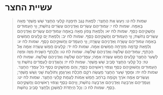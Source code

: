 # עשיית החצר

> שמות לח ט: וַיַּעַשׂ אֶת הֶחָצֵר:  לִפְאַת נֶגֶב תֵּימָנָה קַלְעֵי הֶחָצֵר שֵׁשׁ מָשְׁזָר מֵאָה בָּאַמָּה.
> שמות לח י: עַמּוּדֵיהֶם עֶשְׂרִים וְאַדְנֵיהֶם עֶשְׂרִים נְחֹשֶׁת; וָוֵי הָעַמּוּדִים וַחֲשֻׁקֵיהֶם כָּסֶף.
> שמות לח יא: וְלִפְאַת צָפוֹן מֵאָה בָאַמָּה עַמּוּדֵיהֶם עֶשְׂרִים וְאַדְנֵיהֶם עֶשְׂרִים נְחֹשֶׁת; וָוֵי הָעַמּוּדִים וַחֲשֻׁקֵיהֶם כָּסֶף.
> שמות לח יב: וְלִפְאַת יָם קְלָעִים חֲמִשִּׁים בָּאַמָּה עַמּוּדֵיהֶם עֲשָׂרָה וְאַדְנֵיהֶם עֲשָׂרָה; וָוֵי הָעַמֻּדִים וַחֲשׁוּקֵיהֶם כָּסֶף.
> שמות לח יג: וְלִפְאַת קֵדְמָה מִזְרָחָה חֲמִשִּׁים אַמָּה.
> שמות לח יד: קְלָעִים חֲמֵשׁ עֶשְׂרֵה אַמָּה אֶל הַכָּתֵף; עַמּוּדֵיהֶם שְׁלֹשָׁה וְאַדְנֵיהֶם שְׁלֹשָׁה.
> שמות לח טו: וְלַכָּתֵף הַשֵּׁנִית מִזֶּה וּמִזֶּה לְשַׁעַר הֶחָצֵר קְלָעִים חֲמֵשׁ עֶשְׂרֵה אַמָּה; עַמֻּדֵיהֶם שְׁלֹשָׁה וְאַדְנֵיהֶם שְׁלֹשָׁה.
> שמות לח טז: כָּל קַלְעֵי הֶחָצֵר סָבִיב שֵׁשׁ מָשְׁזָר.
> שמות לח יז: וְהָאֲדָנִים לָעַמֻּדִים נְחֹשֶׁת וָוֵי הָעַמּוּדִים וַחֲשׁוּקֵיהֶם כֶּסֶף וְצִפּוּי רָאשֵׁיהֶם כָּסֶף; וְהֵם מְחֻשָּׁקִים כֶּסֶף כֹּל עַמֻּדֵי הֶחָצֵר.
> שמות לח יח: וּמָסַךְ שַׁעַר הֶחָצֵר מַעֲשֵׂה רֹקֵם תְּכֵלֶת וְאַרְגָּמָן וְתוֹלַעַת שָׁנִי וְשֵׁשׁ מָשְׁזָר; וְעֶשְׂרִים אַמָּה אֹרֶךְ וְקוֹמָה בְרֹחַב חָמֵשׁ אַמּוֹת לְעֻמַּת קַלְעֵי הֶחָצֵר.
> שמות לח יט: וְעַמֻּדֵיהֶם אַרְבָּעָה וְאַדְנֵיהֶם אַרְבָּעָה נְחֹשֶׁת; וָוֵיהֶם כֶּסֶף וְצִפּוּי רָאשֵׁיהֶם וַחֲשֻׁקֵיהֶם כָּסֶף.
> שמות לח כ: וְכָל הַיְתֵדֹת לַמִּשְׁכָּן וְלֶחָצֵר סָבִיב נְחֹשֶׁת. 
 

